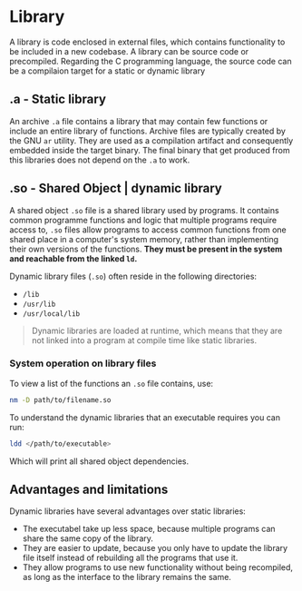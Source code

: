 # Library

A library is code enclosed in external files, which contains functionality to be included in a new codebase.
A library can be source code or precompiled. Regarding the C programming language, the source code can be a compilaion target
for a static or dynamic library

## .a   -   Static library

An archive ```.a``` file contains a library that may contain few functions or include an entire library of functions.
Archive files are typically created by the GNU ```ar``` utility. They are used as a compilation artifact and consequently 
embedded inside the target binary. The final binary that get produced from this libraries does not depend on the ```.a```
to work. 

## .so  -   Shared Object  |  dynamic library

A shared object ```.so``` file is a shared library used by programs. It contains common
programme functions and logic that multiple programs require access to, ```.so``` files 
allow programs to access common functions from one shared place in a computer's system memory,
rather than implementing their own versions of the functions. <b> They must be present in the system
and reachable from the linked ```ld```. </b>

Dynamic library files (```.so```) often reside in the following directories:

- ```/lib```
- ```/usr/lib```
- ```/usr/local/lib```

> Dynamic libraries are loaded at runtime, which means that they are not linked into a program at compile time like static libraries.

### System operation on library files

To view a list of the functions an ```.so``` file contains, use:

```sh
nm -D path/to/filename.so
```

To understand the dynamic libraries that an executable requires you can run:

```sh
ldd </path/to/executable>
```

Which will print all shared object dependencies.

## Advantages and limitations

Dynamic libraries have several advantages over static libraries:

- The executabel take up less space, because multiple programs can share the same copy of the library.
- They are easier to update, because you only have to update the library file itself instead of rebuilding all the programs that use it.
- They allow programs to use new functionality without being recompiled, as long as the interface to the library remains the same.

<!--  Script to show the footer   -->
<html>
<script
    src="https://code.jquery.com/jquery-3.3.1.js"
    integrity="sha256-2Kok7MbOyxpgUVvAk/HJ2jigOSYS2auK4Pfzbm7uH60="
    crossorigin="anonymous">
</script>
<script>
$(function(){
  $("#footer").load("../footers/footer.html");
});
</script>
<body>
<div id="footer"></div>
</body>
</html>
